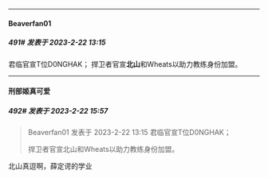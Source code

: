 
*****

####  Beaverfan01  
##### 491#       发表于 2023-2-22 13:15

君临官宣T位D0NGHAK；
捍卫者官宣<strong>北山</strong>和Wheats以助力教练身份加盟。


*****

####  刑部姬真可爱  
##### 492#       发表于 2023-2-22 15:57

<blockquote>Beaverfan01 发表于 2023-2-22 13:15
君临官宣T位D0NGHAK；

捍卫者官宣北山和Wheats以助力教练身份加盟。</blockquote>
北山真逗啊，薛定谔的学业

